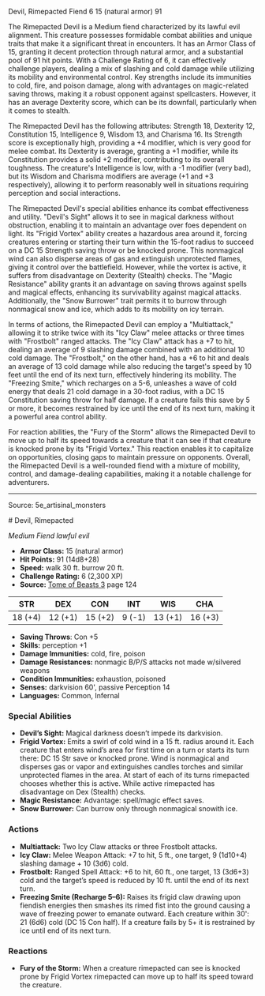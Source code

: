 <MonsterName/>Devil, Rimepacted</MonsterName>
<CreatureType/>Fiend</CreatureType>
<CR/>6</CR>
<AC/>15 (natural armor)</AC>
<HP/>91</HP>
<summary>The Rimepacted Devil is a Medium fiend characterized by its lawful evil alignment. This creature possesses formidable combat abilities and unique traits that make it a significant threat in encounters. It has an Armor Class of 15, granting it decent protection through natural armor, and a substantial pool of 91 hit points. With a Challenge Rating of 6, it can effectively challenge players, dealing a mix of slashing and cold damage while utilizing its mobility and environmental control. Key strengths include its immunities to cold, fire, and poison damage, along with advantages on magic-related saving throws, making it a robust opponent against spellcasters. However, it has an average Dexterity score, which can be its downfall, particularly when it comes to stealth. </summary>

<detail>

The Rimepacted Devil has the following attributes: Strength 18, Dexterity 12, Constitution 15, Intelligence 9, Wisdom 13, and Charisma 16. Its Strength score is exceptionally high, providing a +4 modifier, which is very good for melee combat. Its Dexterity is average, granting a +1 modifier, while its Constitution provides a solid +2 modifier, contributing to its overall toughness. The creature's Intelligence is low, with a -1 modifier (very bad), but its Wisdom and Charisma modifiers are average (+1 and +3 respectively), allowing it to perform reasonably well in situations requiring perception and social interactions.

The Rimepacted Devil's special abilities enhance its combat effectiveness and utility. "Devil's Sight" allows it to see in magical darkness without obstruction, enabling it to maintain an advantage over foes dependent on light. Its "Frigid Vortex" ability creates a hazardous area around it, forcing creatures entering or starting their turn within the 15-foot radius to succeed on a DC 15 Strength saving throw or be knocked prone. This nonmagical wind can also disperse areas of gas and extinguish unprotected flames, giving it control over the battlefield. However, while the vortex is active, it suffers from disadvantage on Dexterity (Stealth) checks. The "Magic Resistance" ability grants it an advantage on saving throws against spells and magical effects, enhancing its survivability against magical attacks. Additionally, the "Snow Burrower" trait permits it to burrow through nonmagical snow and ice, which adds to its mobility on icy terrain.

In terms of actions, the Rimepacted Devil can employ a "Multiattack," allowing it to strike twice with its "Icy Claw" melee attacks or three times with "Frostbolt" ranged attacks. The "Icy Claw" attack has a +7 to hit, dealing an average of 9 slashing damage combined with an additional 10 cold damage. The "Frostbolt," on the other hand, has a +6 to hit and deals an average of 13 cold damage while also reducing the target's speed by 10 feet until the end of its next turn, effectively hindering its mobility. The "Freezing Smite," which recharges on a 5-6, unleashes a wave of cold energy that deals 21 cold damage in a 30-foot radius, with a DC 15 Constitution saving throw for half damage. If a creature fails this save by 5 or more, it becomes restrained by ice until the end of its next turn, making it a powerful area control ability.

For reaction abilities, the "Fury of the Storm" allows the Rimepacted Devil to move up to half its speed towards a creature that it can see if that creature is knocked prone by its "Frigid Vortex." This reaction enables it to capitalize on opportunities, closing gaps to maintain pressure on opponents. Overall, the Rimepacted Devil is a well-rounded fiend with a mixture of mobility, control, and damage-dealing capabilities, making it a notable challenge for adventurers.</detail>



---

Source: 5e_artisinal_monsters

<statblock>
# Devil, Rimepacted

*Medium* *Fiend* *lawful evil*

- **Armor Class:** 15 (natural armor)
- **Hit Points:** 91 (14d8+28)
- **Speed:** walk 30 ft. burrow 20 ft.
- **Challenge Rating:** 6 (2,300 XP)
- **Source:** [Tome of Beasts 3](https://koboldpress.com/kpstore/product/tome-of-beasts-3-for-5th-edition/) page 124

| STR | DEX | CON | INT | WIS | CHA |
| --- | --- | --- | --- | --- | --- |
| 18 (+4) | 12 (+1) | 15 (+2) | 9 (-1) | 13 (+1) | 16 (+3) |

- **Saving Throws**: Con +5
- **Skills:** perception +1
- **Damage Immunities:** cold, fire, poison
- **Damage Resistances:** nonmagic B/P/S attacks not made w/silvered weapons
- **Condition Immunities:** exhaustion, poisoned
- **Senses:** darkvision 60', passive Perception 14
- **Languages:** Common, Infernal

### Special Abilities

- **Devil’s Sight:** Magical darkness doesn’t impede its darkvision.
- **Frigid Vortex:** Emits a swirl of cold wind in a 15 ft. radius around it. Each creature that enters wind’s area for first time on a turn or starts its turn there: DC 15 Str save or knocked prone. Wind is nonmagical and disperses gas or vapor and extinguishes candles torches and similar unprotected flames in the area. At start of each of its turns rimepacted chooses whether this is active. While active rimepacted has disadvantage on Dex (Stealth) checks.
- **Magic Resistance:** Advantage: spell/magic effect saves.
- **Snow Burrower:** Can burrow only through nonmagical snowith ice.

### Actions

- **Multiattack:** Two Icy Claw attacks or three Frostbolt attacks.
- **Icy Claw:** Melee Weapon Attack: +7 to hit, 5 ft., one target, 9 (1d10+4) slashing damage + 10 (3d6) cold.
- **Frostbolt:** Ranged Spell Attack: +6 to hit, 60 ft., one target, 13 (3d6+3) cold and the target’s speed is reduced by 10 ft. until the end of its next turn.
- **Freezing Smite (Recharge 5–6):** Raises its frigid claw drawing upon fiendish energies then smashes its rimed fist into the ground causing a wave of freezing power to emanate outward. Each creature within 30': 21 (6d6) cold (DC 15 Con half). If a creature fails by 5+ it is restrained by ice until end of its next turn.

### Reactions

- **Fury of the Storm:** When a creature rimepacted can see is knocked prone by Frigid Vortex rimepacted can move up to half its speed toward the creature.


</statblock>


